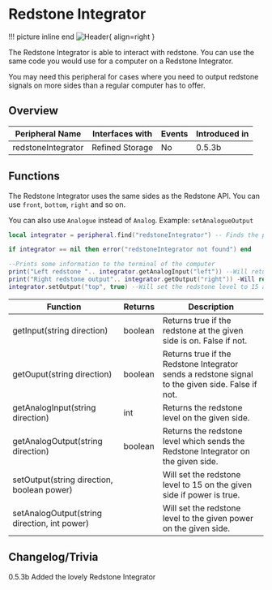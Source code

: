 # Redstone Integrator

!!! picture inline end
    ![Header](https://srendi.de/wp-content/uploads/2021/04/Redstone-Integrator.png){ align=right }

The Redstone Integrator is able to interact with redstone.
You can use the same code you would use for a computer on a Redstone Integrator.

You may need this peripheral for cases where you need to output redstone signals on more sides than a regular computer has to offer.

## Overview

| Peripheral Name    | Interfaces with | Events | Introduced in |
| ------------------ | --------------- | ------ | ------------- |
| redstoneIntegrator | Refined Storage | No     | 0.5.3b        |

## Functions

The Redstone Integrator uses the same sides as the Redstone API.
You can use `front`, `bottom`, `right` and so on.

You can also use `Analogue` instead of `Analog`. Example: `setAnalogueOutput`

```lua
local integrator = peripheral.find("redstoneIntegrator") -- Finds the peripheral if one is connected

if integrator == nil then error("redstoneIntegrator not found") end

--Prints some information to the terminal of the computer
print("Left redstone ".. integrator.getAnalogInput("left")) --Will return the level of the redstone at the right side.
print("Right redstone output".. integrator.getOutput("right")) -Will return the output level which is set wich setAnalogOutput
integrator.setOutput("top", true) --Will set the redstone level to 15 at the top of the Redstone Integrator

```

| Function                                     | Returns | Description                                                                                      |
| -------------------------------------------- | ------- | ------------------------------------------------------------------------------------------------ |
| getInput(string direction)                   | boolean | Returns true if the redstone at the given side is on. False if not.                              |
| getOuput(string direction)                   | boolean | Returns true if the Redstone Integrator sends a redstone signal to the given side. False if not. |
| getAnalogInput(string direction)             | int     | Returns the redstone level on the given side.                                                    |
| getAnalogOutput(string direction)            | boolean | Returns the redstone level which sends the Redstone Integrator on the given side.                |
| setOutput(string direction, boolean power)   |         | Will set the redstone level to 15 on the given side if power is true.                            |
| setAnalogOutput(string direction, int power) |         | Will set the redstone level to the given power on the given side.                                |

## Changelog/Trivia

0.5.3b
Added the lovely Redstone Integrator
